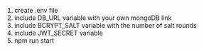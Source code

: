 1) create .env file
2) include DB_URL variable with your own mongoDB link
3) include BCRYPT_SALT variable with the number of salt rounds
4) include JWT_SECRET variable
5) npm run start